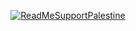 <div align='center'>
<!---
![Cyberpunk (1)](https://github.com/omarluq/omarluq/assets/84993125/2a047308-6ff9-4b5a-9e58-4747b759ccee)
-->

[![ReadMeSupportPalestine](https://raw.githubusercontent.com/Safouene1/support-palestine-banner/master/banner-support.svg)](https://www.change.org/p/sign-and-share-this-urgent-petition-calling-for-a-ceasefirenow-in-gaza-and-israel)


</div>





